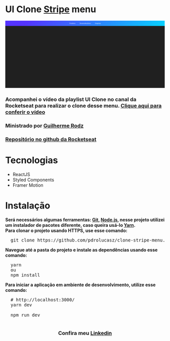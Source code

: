 # UI Clone <a href="https://stripe.com/br">Stripe</a> menu

<img src="./github/demo.gif" />

<h3>
    Acompanhei o vídeo da playlist UI Clone no canal da Rocketseat para realizar o clone desse menu.
    <a href="https://www.youtube.com/watch?v=B7V0q0ZSz2o&list=PL85ITvJ7FLohTZv9cC5-PrZ39Q3cugWqp&index=11">Clique aqui para conferir o vídeo</a>
</h3>

<h3>Ministrado por <a href="https://github.com/guilhermerodz">Guilherme Rodz</a></h3>

<h3><a href="https://github.com/rocketseat-content/youtube-clone-stripe-menu">Repositório no github da Rocketseat</a></h3>

# Tecnologias

<ul>
    <li>ReactJS</li>
    <li>Styled Components</li>
    <li>Framer Motion</li>
</ul>

# Instalação

<strong>
  Será necessários algumas ferramentas: <a href="https://git-scm.com/">Git</a>, <a href="https://nodejs.org/en/">Node.js</a>,
  nesse projeto utilizei um instalador de pacotes diferente, caso queira usá-lo <a href="https://yarnpkg.com/">Yarn</a>.
</strong>

<br />

<strong>
  Para clonar o projeto usando HTTPS, use esse comando:
</strong>

<pre>
  git clone https://github.com/pdrolucasz/clone-stripe-menu.git
</pre>

<strong>Navegue até a pasta do projeto e instale as dependências usando esse comando: </strong>

<pre>
  yarn
  ou
  npm install 
</pre>

<strong>Para iniciar a aplicação em ambiente de desenvolvimento, utilize esse comando:</strong>

<pre>
  # http://localhost:3000/
  yarn dev

  npm run dev
</pre>

#

<h3 align="center"> Confira meu <a href="https://www.linkedin.com/in/pedro-lucas-4b2941199/">Linkedin</a></h3>